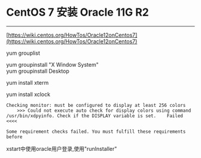 # CentOS 7 安装 Oracle 11G R2

---

[https://wiki.centos.org/HowTos/Oracle12onCentos7](https://wiki.centos.org/HowTos/Oracle12onCentos7)

yum grouplist

yum groupinstall "X Window System"  
yum groupinstall Desktop

yum install xterm

yum install xclock

```
Checking monitor: must be configured to display at least 256 colors
    >>> Could not execute auto check for display colors using command /usr/bin/xdpyinfo. Check if the DISPLAY variable is set.    Failed <<<<

Some requirement checks failed. You must fulfill these requirements before
```

xstart中使用oracle用户登录,使用"runInstaller"

